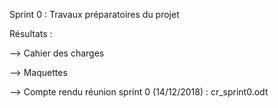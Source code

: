 
Sprint 0 : Travaux préparatoires du projet

Résultats :

--> Cahier des charges

--> Maquettes

--> Compte rendu réunion sprint 0 (14/12/2018) : cr_sprint0.odt
